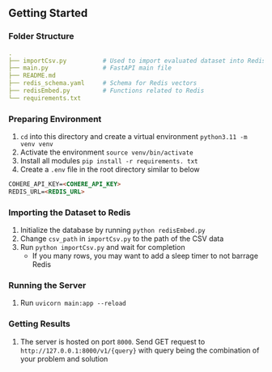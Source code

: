 ## Getting Started
### Folder Structure
```yaml
.
├── importCsv.py          # Used to import evaluated dataset into Redis Vector Database
├── main.py               # FastAPI main file
├── README.md
├── redis_schema.yaml     # Schema for Redis vectors
├── redisEmbed.py         # Functions related to Redis
└── requirements.txt
```
### Preparing Environment
1. `cd` into this directory and create a virtual environment `python3.11 -m venv venv`
2. Activate the environment `source venv/bin/activate`
3. Install all modules `pip install -r requirements. txt`
4. Create a `.env` file in the root directory similar to below
```markdown
COHERE_API_KEY=<COHERE_API_KEY>
REDIS_URL=<REDIS_URL>
```
### Importing the Dataset to Redis
1. Initialize the database by running `python redisEmbed.py`
2. Change `csv_path` in `importCsv.py` to the path of the CSV data
3. Run `python importCsv.py` and wait for completion
   - If you many rows, you may want to add a sleep timer to not barrage Redis
### Running the Server
1. Run `uvicorn main:app --reload`
### Getting Results
1. The server is hosted on port `8000`. Send GET request to `http://127.0.0.1:8000/v1/{query}` with query being the combination of your problem and solution
